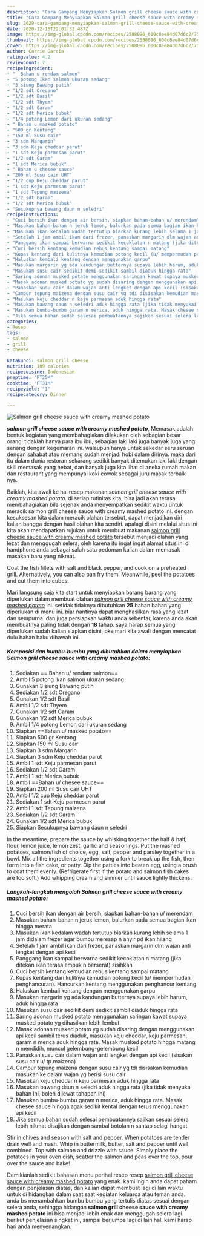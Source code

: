 ```yaml
---
description: "Cara Gampang Menyiapkan Salmon grill cheese sauce with creamy mashed potato Lezat"
title: "Cara Gampang Menyiapkan Salmon grill cheese sauce with creamy mashed potato Lezat"
slug: 2629-cara-gampang-menyiapkan-salmon-grill-cheese-sauce-with-creamy-mashed-potato-lezat
date: 2020-12-15T22:01:32.487Z
image: https://img-global.cpcdn.com/recipes/2588096_600c8ee84d07d6c2/751x532cq70/salmon-grill-cheese-sauce-with-creamy-mashed-potato-foto-resep-utama.jpg
thumbnail: https://img-global.cpcdn.com/recipes/2588096_600c8ee84d07d6c2/751x532cq70/salmon-grill-cheese-sauce-with-creamy-mashed-potato-foto-resep-utama.jpg
cover: https://img-global.cpcdn.com/recipes/2588096_600c8ee84d07d6c2/751x532cq70/salmon-grill-cheese-sauce-with-creamy-mashed-potato-foto-resep-utama.jpg
author: Carrie Garcia
ratingvalue: 4.2
reviewcount: 7
recipeingredient:
- "  Bahan u rendam salmon"
- "5 potong Ikan salmon ukuran sedang"
- "3 siung Bawang putih"
- "1/2 sdt Oregano"
- "1/2 sdt Basil"
- "1/2 sdt Thyem"
- "1/2 sdt Garam"
- "1/2 sdt Merica bubuk"
- "1/4 potong Lemon dari ukuran sedang"
- " Bahan u masked potato"
- "500 gr Kentang"
- "150 ml Susu cair"
- "3 sdm Margarin"
- "3 sdm Keju cheddar parut"
- "1 sdt Keju parmesan parut"
- "1/2 sdt Garam"
- "1 sdt Merica bubuk"
- " Bahan u chesee sauce"
- "200 ml Susu cair UHT"
- "1/2 cup Keju cheddar parut"
- "1 sdt Keju parmesan parut"
- "1 sdt Tepung maizena"
- "1/2 sdt Garam"
- "1/2 sdt Merica bubuk"
- "Secukupnya bawang daun n seledri"
recipeinstructions:
- "Cuci bersih ikan dengan air bersih, siapkan bahan-bahan u/ merendam"
- "Masukan bahan-bahan n jeruk lemon, balurkan pada semua bagian ikan hingga merata"
- "Masukan ikan kedalam wadah tertutup biarkan kurang lebih selama 1 jam didalam frezer agar bumbu meresap n anyir pd ikan hilang"
- "Setelah 1 jam ambil ikan dari frezer, panaskan margarin dlm wajan anti lengket dengan api kecil"
- "Panggang ikan sampai berwarna sedikit kecoklatan n matang (jika ditekan ikan terasa empuk n berserat) sisihkan"
- "Cuci bersih kentang kemudian rebus kentang sampai matang"
- "Kupas kentang dari kulitnya kemudian potong kecil (u/ mempermudah penghancuran). Hancurkan kentang menggunakan penghancur kentang"
- "Haluskan kembali kentang dengan menggunakan garpu"
- "Masukan margarin yg ada kandungan butternya supaya lebih harum, aduk hingga rata"
- "Masukan susu cair sedikit demi sedikit sambil diaduk hingga rata"
- "Saring adonan musked potato menggunakan saringan kawat supaya musked potato yg dihasilkan lebih lembut"
- "Masak adonan musked potato yg sudah disaring dengan menggunakan api kecil sambil terus diaduk, masukan keju cheddar, keju parmesan, garam n merica aduk hingga rata. Masak musked potato hingga matang n mendidih, muncul gelembung-gelembung kecil"
- "Panaskan susu cair dalam wajan anti lengket dengan api kecil (sisakan susu cair u/ tp.maizena)"
- "Campur tepung maizena dengan susu cair yg tdi disisakan kemudian masukan ke dalam wajan yg berisi susu cair"
- "Masukan keju cheddar n keju parmesan aduk hingga rata"
- "Masukan bawang daun n seledri aduk hingga rata (jika tidak menyukai bahan ini, boleh dilewat tahapan ini)"
- "Masukan bumbu-bumbu garam n merica, aduk hingga rata. Masak chesee sauce hingga agak sedikit kental dengan terus menggunakan api kecil"
- "Jika semua bahan sudah selesai pembuatannya sajikan sesuai selera lebih nikmat disajikan dengan sambal botolan n santap selagi hangat"
categories:
- Resep
tags:
- salmon
- grill
- cheese

katakunci: salmon grill cheese 
nutrition: 109 calories
recipecuisine: Indonesian
preptime: "PT25M"
cooktime: "PT31M"
recipeyield: "1"
recipecategory: Dinner

---
```



![Salmon grill cheese sauce with creamy mashed potato](https://img-global.cpcdn.com/recipes/2588096_600c8ee84d07d6c2/751x532cq70/salmon-grill-cheese-sauce-with-creamy-mashed-potato-foto-resep-utama.jpg)

<b><i>salmon grill cheese sauce with creamy mashed potato</i></b>, Memasak adalah bentuk kegiatan yang membahagiakan dilakukan oleh sebagian besar orang. tidaklah hanya para ibu ibu, sebagian laki laki juga banyak juga yang senang dengan kegemaran ini. walaupun hanya untuk sekedar seru seruan dengan sahabat atau memang sudah menjadi hobi dalam dirinya. maka dari itu dalam dunia restoran sekarang sedikit banyak ditemukan laki laki dengan skill memasak yang hebat, dan banyak juga kita lihat di aneka rumah makan dan restaurant yang mempunyai koki cowok sebagai juru masak terbaik nya.

Baiklah, kita awali ke hal resep makanan <i>salmon grill cheese sauce with creamy mashed potato</i>. di setiap rutinitas kita, bisa jadi akan terasa membahagiakan bila sejenak anda menyempatkan sedikit waktu untuk meracik salmon grill cheese sauce with creamy mashed potato ini. dengan kesuksesan kita dalam meracik olahan tersebut, dapat menjadikan diri kalian bangga dengan hasil olahan kita sendiri. apalagi disini melalui situs ini kita akan mendapatkan rujukan untuk membuat makanan <u>salmon grill cheese sauce with creamy mashed potato</u> tersebut menjadi olahan yang lezat dan menggugah selera, oleh karena itu ingat ingat alamat situs ini di handphone anda sebagai salah satu pedoman kalian dalam memasak masakan baru yang nikmat.

Coat the fish fillets with salt and black pepper, and cook on a preheated grill. Alternatively, you can also pan fry them. Meanwhile, peel the potatoes and cut them into cubes.


Mari langsung saja kita start untuk menyiapkan barang barang yang diperlukan dalam membuat olahan <u><i>salmon grill cheese sauce with creamy mashed potato</i></u> ini. setidak tidaknya dibutuhkan <b>25</b> bahan bahan yang diperlukan di menu ini. biar nantinya dapat menghasilkan rasa yang lezat dan sempurna. dan juga persiapkan waktu anda sebentar, karena anda akan membuatnya paling tidak dengan <b>18</b> tahap. saya harap semua yang diperlukan sudah kalian siapkan disini, oke mari kita awali dengan mencatat dulu bahan baku dibawah ini.

<!--inarticleads1-->

##### Komposisi dan bumbu-bumbu yang dibutuhkan dalam menyiapkan Salmon grill cheese sauce with creamy mashed potato:

1. Sediakan  == Bahan u/ rendam salmon==
1. Ambil 5 potong Ikan salmon ukuran sedang
1. Gunakan 3 siung Bawang putih
1. Sediakan 1/2 sdt Oregano
1. Gunakan 1/2 sdt Basil
1. Ambil 1/2 sdt Thyem
1. Gunakan 1/2 sdt Garam
1. Gunakan 1/2 sdt Merica bubuk
1. Ambil 1/4 potong Lemon dari ukuran sedang
1. Siapkan  ==Bahan u/ masked potato==
1. Siapkan 500 gr Kentang
1. Siapkan 150 ml Susu cair
1. Siapkan 3 sdm Margarin
1. Siapkan 3 sdm Keju cheddar parut
1. Ambil 1 sdt Keju parmesan parut
1. Sediakan 1/2 sdt Garam
1. Ambil 1 sdt Merica bubuk
1. Ambil  ==Bahan u/ chesee sauce==
1. Siapkan 200 ml Susu cair UHT
1. Ambil 1/2 cup Keju cheddar parut
1. Sediakan 1 sdt Keju parmesan parut
1. Ambil 1 sdt Tepung maizena
1. Sediakan 1/2 sdt Garam
1. Gunakan 1/2 sdt Merica bubuk
1. Siapkan Secukupnya bawang daun n seledri


In the meantime, prepare the sauce by whisking together the half &amp; half, flour, lemon juice, lemon zest, garlic and seasonings. Put the mashed potatoes, salmon/fish of choice, egg, salt, pepper and parsley together in a bowl. Mix all the ingredients together using a fork to break up the fish, then form into a fish cake, or patty. Dip the patties into beaten egg, using a brush to coat them evenly. (Refrigerate first if the potato and salmon fish cakes are too soft.) Add whipping cream and simmer until sauce lightly thickens. 

<!--inarticleads2-->

##### Langkah-langkah mengolah Salmon grill cheese sauce with creamy mashed potato:

1. Cuci bersih ikan dengan air bersih, siapkan bahan-bahan u/ merendam
1. Masukan bahan-bahan n jeruk lemon, balurkan pada semua bagian ikan hingga merata
1. Masukan ikan kedalam wadah tertutup biarkan kurang lebih selama 1 jam didalam frezer agar bumbu meresap n anyir pd ikan hilang
1. Setelah 1 jam ambil ikan dari frezer, panaskan margarin dlm wajan anti lengket dengan api kecil
1. Panggang ikan sampai berwarna sedikit kecoklatan n matang (jika ditekan ikan terasa empuk n berserat) sisihkan
1. Cuci bersih kentang kemudian rebus kentang sampai matang
1. Kupas kentang dari kulitnya kemudian potong kecil (u/ mempermudah penghancuran). Hancurkan kentang menggunakan penghancur kentang
1. Haluskan kembali kentang dengan menggunakan garpu
1. Masukan margarin yg ada kandungan butternya supaya lebih harum, aduk hingga rata
1. Masukan susu cair sedikit demi sedikit sambil diaduk hingga rata
1. Saring adonan musked potato menggunakan saringan kawat supaya musked potato yg dihasilkan lebih lembut
1. Masak adonan musked potato yg sudah disaring dengan menggunakan api kecil sambil terus diaduk, masukan keju cheddar, keju parmesan, garam n merica aduk hingga rata. Masak musked potato hingga matang n mendidih, muncul gelembung-gelembung kecil
1. Panaskan susu cair dalam wajan anti lengket dengan api kecil (sisakan susu cair u/ tp.maizena)
1. Campur tepung maizena dengan susu cair yg tdi disisakan kemudian masukan ke dalam wajan yg berisi susu cair
1. Masukan keju cheddar n keju parmesan aduk hingga rata
1. Masukan bawang daun n seledri aduk hingga rata (jika tidak menyukai bahan ini, boleh dilewat tahapan ini)
1. Masukan bumbu-bumbu garam n merica, aduk hingga rata. Masak chesee sauce hingga agak sedikit kental dengan terus menggunakan api kecil
1. Jika semua bahan sudah selesai pembuatannya sajikan sesuai selera lebih nikmat disajikan dengan sambal botolan n santap selagi hangat


Stir in chives and season with salt and pepper. When potatoes are tender drain well and mash. Whip in buttermilk, butter, salt and pepper until well combined. Top with salmon and drizzle with sauce. Simply place the potatoes in your oven dish, scatter the salmon and peas over the top, pour over the sauce and bake! 

Demikianlah sedikit bahasan menu perihal resep resep <u>salmon grill cheese sauce with creamy mashed potato</u> yang enak. kami ingin anda dapat paham dengan penjelasan diatas, dan kalian dapat membuat lagi di lain waktu untuk di hidangkan dalam saat saat kegiatan keluarga atau teman anda. anda bs menambahkan bumbu bumbu yang tertulis diatas sesuai dengan selera anda, sehingga hidangan <b>salmon grill cheese sauce with creamy mashed potato</b> ini bisa menjadi lebih enak dan menggugah selera lagi. berikut penjelasan singkat ini, sampai berjumpa lagi di lain hal. kami harap hari anda menyenangkan.
